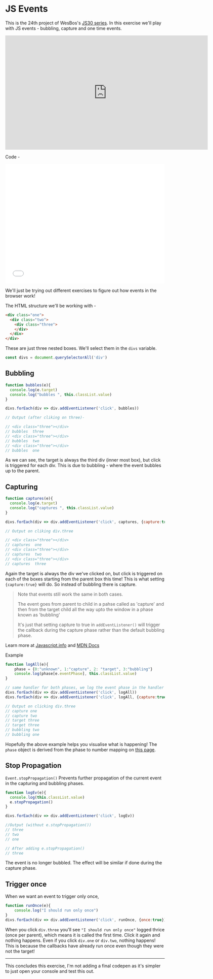# JS Events

This is the 24th project of WesBos's [JS30 series](https://javascript30.com).
In this exercise we'll play with JS events - bubbling, capture and one time events.

<iframe width="640" height="360" src="https://www.youtube.com/embed/F1anRyL37lE?rel=0" frameborder="0" allow="autoplay; encrypted-media" allowfullscreen></iframe>

Code -

<iframe height='376' scrolling='no' title='JS30-25-Events-a' src='//codepen.io/deepakkarki/embed/LrgJOZ/?height=376&theme-id=dark&default-tab=html,result&embed-version=2' frameborder='no' allowtransparency='true' allowfullscreen='true' style='width: 100%;'>See the Pen <a href='https://codepen.io/deepakkarki/pen/LrgJOZ/'>JS30-25-Events-a</a> by Deepak Karki (<a href='https://codepen.io/deepakkarki'>@deepakkarki</a>) on <a href='https://codepen.io'>CodePen</a>.
</iframe>


We'll just be trying out different exercises to figure out how events in the browser work!

The HTML structure we'll be working with - 

```html
<div class="one">
  <div class="two">
    <div class="three">
    </div>
  </div>
</div>
```

These are just three nested boxes. We'll select them in the `divs` variable.

```js
const divs = document.querySelectorAll('div')
```

## Bubbling

```js
function bubbles(e){
  console.log(e.target)
  console.log("bubbles ", this.classList.value)
}

divs.forEach(div => div.addEventListener('click', bubbles))

// Output (after cliking on three)-

// <div class=​"three">​​</div>​
// bubbles  three
// <div class=​"three">​​</div>​
// bubbles  two
// <div class=​"three">​​</div>​
// bubbles  one
```

As we can see, the target is always the third div (inner most box), but click is triggered for each div. This is due to bubbling - where the event bubbles up to the parent. 


## Capturing

```js
function captures(e){
  console.log(e.target)
  console.log("captures ", this.classList.value)
}

divs.forEach(div => div.addEventListener('click', captures, {capture:true}))

// Output on cliking div.three

// <div class=​"three">​​</div>​
// captures  one
// <div class=​"three">​​</div>​
// captures  two
// <div class=​"three">​​</div>​
// captures  three
```

Again the target is always the div we've clicked on, but click is triggered on each of the boxes starting from the parent box this time! This is what setting `{capture:true}` will do. So instead of bubbling there is capture.


> Note that events still work the same in both cases.
>
> The event goes from parent to child in a pahse called as 'capture' and then
> from the target child all the way upto the window in a phase known as 'bubbling'
> 
> It's just that setting capture to true in `addEventListener()` will trigger the callback
> during the capture phase rather than the default bubbling phase.

Learn more at [Javascript.info](https://javascript.info/bubbling-and-capturing) and [MDN Docs](https://developer.mozilla.org/en-US/docs/Learn/JavaScript/Building_blocks/Events#Bubbling_and_capturing_explained)


Example 

```js
function logAll(e){
    phase = {0:"unknown", 1:"capture", 2: "target", 3:"bubbling"}
    console.log(phase[e.eventPhase], this.classList.value)
}

// same handler for both phases, we log the event phase in the handler
divs.forEach(div => div.addEventListener('click', logAll))
divs.forEach(div => div.addEventListener('click', logAll, {capture:true}))

// Output on clicking div.three
// capture one
// capture two
// target three
// target three
// bubbling two
// bubbling one
```

Hopefully the above example helps you visualise what is happening! The `phase` object is derived from the phase to number mapping on [this page](https://developer.mozilla.org/en-US/docs/Web/API/Event/eventPhase).


## Stop Propagation

`Event.stopPropagation()` Prevents further propagation of the current event in the capturing and bubbling phases.

```js
function logEv(e){
  console.log(this.classList.value)
  e.stopPropagation()
}

divs.forEach(div => div.addEventListener('click', logEv))

//Output (without e.stopPropagation())
// three
// two
// one

// After adding e.stopPropagation()
// three
```

The event is no longer bubbled. The effect will be similar if done during the capture phase.


## Trigger once

When we want an event to trigger only once,

```js
function runOnce(e){
    console.log("I should run only once")
}
divs.forEach(div => div.addEventListener('click', runOnce, {once:true}))
```

When you click `div.three` you'll see `"I should run only once"` logged thrice (once per parent), which means it is called the first time. Click it again and nothing happens. Even if you click `div.one` or `div.two`, nothing happens! This is because the callbacks have already run once even though they were not the target!


-------

This concludes this exercise, I'm not adding a final codepen as it's simpler to just open your console and test this out.